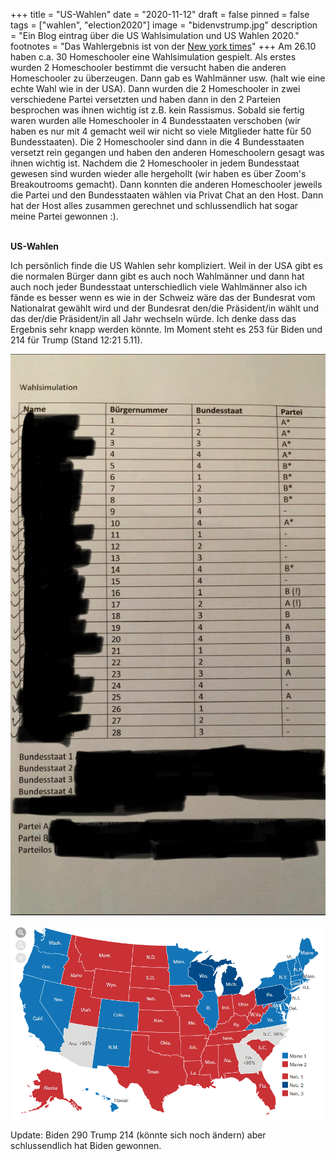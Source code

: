 +++
title = "US-Wahlen"
date = "2020-11-12"
draft = false
pinned = false
tags = ["wahlen", "election2020"]
image = "bidenvstrump.jpg"
description = "Ein Blog eintrag über die US Wahlsimulation und US Wahlen 2020."
footnotes = "Das Wahlergebnis ist von der [New york times](https://www.nytimes.com/interactive/2020/11/03/us/elections/results-president.html)"
+++
Am 26.10 haben c.a. 30 Homeschooler eine Wahlsimulation gespielt. Als erstes wurden 2 Homeschooler bestimmt die versucht haben die anderen Homeschooler zu überzeugen. Dann gab es Wahlmänner usw. (halt wie eine echte Wahl wie in der USA). Dann wurden die 2 Homeschooler in zwei verschiedene Partei versetzten und haben dann in den 2 Parteien besprochen was ihnen wichtig ist z.B. kein Rassismus. Sobald sie fertig waren wurden alle Homeschooler in 4 Bundesstaaten verschoben (wir haben es nur mit 4 gemacht weil wir nicht so viele Mitglieder hatte für 50 Bundesstaaten). Die 2 Homeschooler sind dann in die 4 Bundesstaaten versetzt rein gegangen und haben den anderen Homeschoolern gesagt was ihnen wichtig ist. Nachdem die 2 Homeschooler in jedem Bundesstaat gewesen sind wurden wieder alle hergehollt (wir haben es über Zoom's Breakoutrooms gemacht). Dann konnten die anderen Homeschooler jeweils die Partei und den Bundesstaaten wählen via Privat Chat an den Host. Dann hat der Host alles zusammen gerechnet und schlussendlich hat sogar meine Partei gewonnen :).

\
**US-Wahlen**

Ich persönlich finde die US Wahlen sehr kompliziert. Weil in der USA gibt es die normalen Bürger dann gibt es auch noch Wahlmänner und dann hat auch noch jeder Bundesstaat unterschiedlich viele Wahlmänner also ich fände es besser wenn es wie in der Schweiz wäre das der Bundesrat vom Nationalrat gewählt wird und der Bundesrat den/die Präsident/in wählt und das der/die Präsident/in all Jahr wechseln würde. Ich denke dass das Ergebnis sehr knapp werden könnte. Im Moment steht es 253 für Biden und 214 für Trump (Stand 12:21 5.11).

![Alle Positionen von den Homeschoolern (Namen verdeckt wegen Privatsphäre)](img_8076.jpg)

![Das Endergebnis von den Wahlen.](wahlen.png)

Update: Biden 290 Trump 214 (könnte sich noch ändern) aber schlussendlich hat Biden gewonnen.